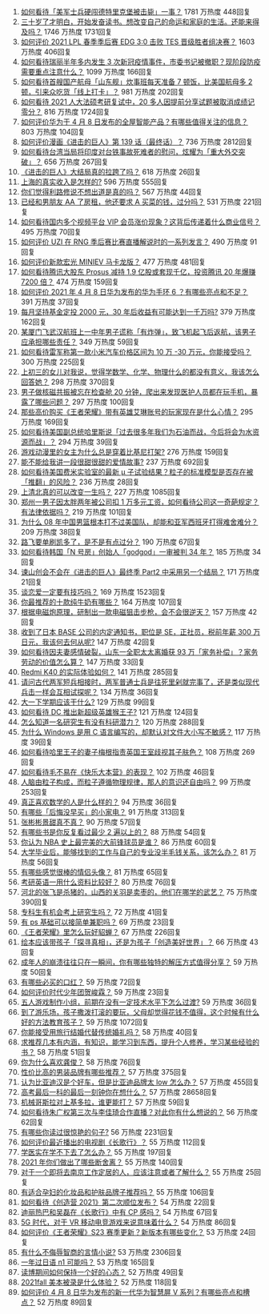 1. [如何看待「美军士兵硬闯德特里克堡被击毙」一事？](https://www.zhihu.com/question/453298081) 1781 万热度 448回复
1. [三十岁了才明白，开始发奋读书。想改变自己的命运和家庭的生活。还能来得及吗？](https://www.zhihu.com/question/359652140) 1746 万热度 1731回复
1. [如何评价 2021 LPL 春季季后赛 EDG 3:0 击败 TES 晋级胜者组决赛？](https://www.zhihu.com/question/453564980) 1603 万热度 406回复
1. [如何看待瑞丽半年多内发生 3 次新冠疫情事件，市委书记被撤职？现阶段防疫需要重点注意什么？](https://www.zhihu.com/question/453501128) 1099 万热度 166回复
1. [如何看待首艘国产航母「山东舰」炊事班每天准备 7 顿饭，比美国航母多 2 顿，引来众吃货「线上打卡」？](https://www.zhihu.com/question/453339780) 981 万热度 202回复
1. [如何看待 2021 人大法硕考研复试中，20 多人因提前分享试题被取消成绩记零分？](https://www.zhihu.com/question/453360850) 816 万热度 1724回复
1. [如何评价华为于 4 月 8 日发布的全屋智能产品？有哪些值得关注的信息？](https://www.zhihu.com/question/453594570) 803 万热度 104回复
1. [如何评价漫画《进击的巨人》第 139 话（最终话）？](https://www.zhihu.com/question/453468442) 736 万热度 2812回复
1. [如何看待台湾当局将印度对台铁事故死难者的慰问，炫耀为「重大外交突破」？](https://www.zhihu.com/question/453431671) 656 万热度 267回复
1. [《进击的巨人》大结局真的拉跨了吗？](https://www.zhihu.com/question/453502359) 618 万热度 26回复
1. [上海的真实收入是怎样的?](https://www.zhihu.com/question/35101882) 596 万热度 555回复
1. [你们觉得利路修说不想出道是真的吗？](https://www.zhihu.com/question/453360778) 567 万热度 44回复
1. [已经和男朋友 AA 了房租，他还要求 A 买菜的钱，过分吗？](https://www.zhihu.com/question/453271533) 531 万热度 221回复
1. [如何看待国内多个视频平台 VIP 会员涨价现象？这背后传递着什么商业信号？](https://www.zhihu.com/question/453553720) 495 万热度 70回复
1. [如何评价 UZI 在 RNG 季后赛比赛直播解说时的一系列发言？](https://www.zhihu.com/question/453465622) 490 万热度 91回复
1. [如何评价新款宏光 MINIEV 马卡龙版？](https://www.zhihu.com/question/453595452) 477 万热度 481回复
1. [如何看待腾讯大股东 Prosus 减持 1.9 亿股或套现千亿，投资腾讯 20 年爆赚 7200 倍？](https://www.zhihu.com/question/453430449) 474 万热度 159回复
1. [如何评价 2021 年 4 月 8 日华为发布的华为手环 6 ？有哪些亮点和不足？](https://www.zhihu.com/question/453597915) 391 万热度 37回复
1. [每月坚持基金定投 2000 元，30 年后收益有可能达到一千万吗?](https://www.zhihu.com/question/450007148) 379 万热度 162回复
1. [某厦门飞武汉航班上一中年男子谎称「有炸弹」，致飞机起飞后返航，该男子应承担哪些责任？](https://www.zhihu.com/question/453520554) 349 万热度 59回复
1. [如何看待雷军称第一款小米汽车价格区间为 10 万 -30 万元，你能接受吗？](https://www.zhihu.com/question/453254451) 300 万热度 225回复
1. [上初三的女儿对我说，觉得学数学、化学、物理什么的都没有意义，我该怎么回答她？](https://www.zhihu.com/question/450686559) 298 万热度 370回复
1. [男子做核磁共振被忘在检查舱 20 分钟，爬出来发现医护人员都在玩手机，暴露了哪些问题？](https://www.zhihu.com/question/453486956) 297 万热度 100回复
1. [那些高价购买《王者荣耀》带有英雄艾琳账号的玩家现在是什么心情？](https://www.zhihu.com/question/453062922) 295 万热度 169回复
1. [如何看待美国副总统哈里斯说「过去很多年我们为石油而战，今后将会为水资源而战」？](https://www.zhihu.com/question/453600213) 294 万热度 39回复
1. [游戏动漫里的女主为什么总是穿着比基尼打架?](https://www.zhihu.com/question/453352120) 276 万热度 159回复
1. [能不能给我讲一段很甜很甜的爱情故事?](https://www.zhihu.com/question/357604104) 237 万热度 692回复
1. [如何看待美国费米实验室的最新 μ 子试验结果？粒子的标准模型是否存在被「推翻」的风险？](https://www.zhihu.com/question/453465762) 236 万热度 28回复
1. [上清北真的可以改变一生吗？](https://www.zhihu.com/question/300213917) 227 万热度 1085回复
1. [郑州一男子因太胖两年被公司扣 1 万多元工资，如何看待公司这一奇葩规定？有法律依据吗？](https://www.zhihu.com/question/453369976) 219 万热度 101回复
1. [为什么 08 年中国男篮根本打不过美国队，却能和亚军西班牙打得难舍难分？](https://www.zhihu.com/question/453032303) 209 万热度 38回复
1. [路飞要单刷凯多了，是不是有点过分？](https://www.zhihu.com/question/453305120) 190 万热度 67回复
1. [如何看待韩国「N 号房」创始人「godgod」一审被判 34 年？](https://www.zhihu.com/question/453540321) 185 万热度 34回复
1. [谏山创会不会在《进击的巨人》最终季 Part2 中采用另一个结局？](https://www.zhihu.com/question/453527137) 171 万热度 21回复
1. [谈恋爱一定要有技巧吗？](https://www.zhihu.com/question/22235194) 169 万热度 1523回复
1. [你最推荐的十款纯牛奶有哪些？](https://www.zhihu.com/question/408586320) 164 万热度 107回复
1. [根据电磁炮原理，研制出一款电磁狙击步枪，会不会很逆天？](https://www.zhihu.com/question/268533882) 157 万热度 42回复
1. [收到了日本 BASE 公司的内定通知书，职位是 SE，正社员，税前年薪 300 万日元，我该何去何从呢?](https://www.zhihu.com/question/450000522) 147 万热度 42回复
1. [如何看待因夫妻感情破裂，山东一全职太太离婚获 93 万「家务补偿」？家务劳动的价值怎么算？](https://www.zhihu.com/question/453330621) 147 万热度 33回复
1. [Redmi K40 的实际体验如何？](https://www.zhihu.com/question/447692129) 141 万热度 285回复
1. [请问古代两军短兵相接时，两军普通士兵是往死里剁就完事了，还是类似现代兵击一样会互相试探呢？](https://www.zhihu.com/question/452917087) 134 万热度 36回复
1. [大一下学期应该干什么?](https://www.zhihu.com/question/447177295) 129 万热度 99回复
1. [如何看待 DC 推出新超级英雄猴王子?](https://www.zhihu.com/question/453287521) 121 万热度 124回复
1. [怎么知道一名研究生有没有科研潜力？](https://www.zhihu.com/question/367370829) 120 万热度 288回复
1. [为什么 Windows 是用 C 语言编写的，却默认对文件大小写不敏感？](https://www.zhihu.com/question/443835000) 117 万热度 39回复
1. [如何看待哈里王子的妻子梅根指责英国王室歧视其子肤色？](https://www.zhihu.com/question/448371194) 108 万热度 269回复
1. [如何看待毛不易在《快乐大本营》的表现？](https://www.zhihu.com/question/452779317) 102 万热度 46回复
1. [人脑由粒子构成，而粒子遵循物理规律，那人的意识还自由吗？](https://www.zhihu.com/question/450868629) 99 万热度 253回复
1. [真正喜欢数学的人是什么样的？](https://www.zhihu.com/question/447537866) 94 万热度 36回复
1. [有哪些「后悔没早买」的小家电？](https://www.zhihu.com/question/434371494) 91 万热度 313回复
1. [张彬彬景甜真不真？](https://www.zhihu.com/question/452503823) 90 万热度 57回复
1. [有哪些书是你反复看过最少 2 遍以上的？](https://www.zhihu.com/question/453352517) 88 万热度 54回复
1. [你认为 NBA 史上最完美的大前锋球员是谁？](https://www.zhihu.com/question/452677734) 86 万热度 60回复
1. [大学毕业后，能够找到的工作与自己的专业没半毛钱关系，该怎么办？](https://www.zhihu.com/question/453483009) 81 万热度 56回复
1. [有哪些感觉很棒的情侣头像？](https://www.zhihu.com/question/432645441) 81 万热度 65回复
1. [考研英语一用什么资料比较好？](https://www.zhihu.com/question/301319867) 80 万热度 76回复
1. [河北的张飞是杀猪的，山西的关羽是卖枣的，他们在哪学的武艺？](https://www.zhihu.com/question/426938125) 75 万热度 390回复
1. [专科生有机会考上研究生吗？](https://www.zhihu.com/question/445977207) 72 万热度 41回复
1. [有 ps 基础可以接简单兼职吗？](https://www.zhihu.com/question/384932371) 69 万热度 23回复
1. [《王者荣耀》里怎么玩好貂蝉？](https://www.zhihu.com/question/49259933) 67 万热度 226回复
1. [绘本应该带孩子「探寻真相」，还是为孩子「创造美好世界」？](https://www.zhihu.com/question/451889918) 66 万热度 43回复
1. [成年人的崩溃往往只在一瞬间，你有哪些独特的解压方式值得分享？](https://www.zhihu.com/question/453503298) 59 万热度 50回复
1. [有哪些必买的口红？](https://www.zhihu.com/question/442011507) 59 万热度 72回复
1. [如何评价时代少年团贺峻霖？](https://www.zhihu.com/question/416586656) 59 万热度 23回复
1. [五人游戏制作小组，前期在没有一定技术水平下怎么过渡?](https://www.zhihu.com/question/447972212) 59 万热度 36回复
1. [到了游乐场，孩子撒泼打滚的要玩，父母却觉得花钱不值得，这个时候有什么好的方法教育孩子？](https://www.zhihu.com/question/448013594) 59 万热度 1072回复
1. [你能接受用旅行结婚代替传统婚礼吗？](https://www.zhihu.com/question/429842232) 58 万热度 40回复
1. [求推荐几本有内涵，有知识，能学习到东西，提升个人修养，学习某些经验的书？](https://www.zhihu.com/question/447926658) 58 万热度 51回复
1. [你为什么喜欢龚俊？](https://www.zhihu.com/question/449309206) 58 万热度 76回复
1. [性价比高的男装品牌有哪些推荐？](https://www.zhihu.com/question/20386663) 57 万热度 375回复
1. [认为比亚迪汉是个好车，但是比亚迪品牌太 low 怎么办？](https://www.zhihu.com/question/431492053) 57 万热度 455回复
1. [高考最后一科的最后一刻钟你在想什么？](https://www.zhihu.com/question/62859821) 57 万热度 28658回复
1. [机械哥斯拉对上基多拉，谁更能打？](https://www.zhihu.com/question/451993570) 57 万热度 59回复
1. [如何看待朱广权第三次与李佳琦合作直播？对此你有什么想说的？](https://www.zhihu.com/question/453447561) 56 万热度 62回复
1. [有哪些你读过很惊艳的句子?](https://www.zhihu.com/question/325465259) 56 万热度 2231回复
1. [如何评价最近播出的电视剧《长歌行》？](https://www.zhihu.com/question/452768831) 55 万热度 112回复
1. [学医实在学不下去了怎么办？](https://www.zhihu.com/question/436225279) 55 万热度 197回复
1. [2021 年你们做出了哪些断舍离？](https://www.zhihu.com/question/441909278) 55 万热度 140回复
1. [对于一个即将去南京工作定居的人，应该注意或者了解什么？](https://www.zhihu.com/question/448749587) 55 万热度 25回复
1. [有适合孕妇的化妆品和护肤品牌子推荐吗？](https://www.zhihu.com/question/313974140) 55 万热度 106回复
1. [如何看待《创造营 2021》第二次顺位发布？](https://www.zhihu.com/question/452742792) 54 万热度 22回复
1. [迪丽热巴和吴磊在《长歌行》中有 CP 感吗？](https://www.zhihu.com/question/453543893) 54 万热度 67回复
1. [5G 时代，对于 VR 移动电竞游戏来说意味着什么？](https://www.zhihu.com/question/453480417) 54 万热度 86回复
1. [如何评价《王者荣耀》S23 赛季更新？新版本有哪些变化？](https://www.zhihu.com/question/453399219) 53 万热度 24回复
1. [有什么不侮辱智商的言情小说?](https://www.zhihu.com/question/326890140) 53 万热度 2306回复
1. [一年过日语 n1 可能吗？](https://www.zhihu.com/question/48377443) 53 万热度 165回复
1. [读博期间如何保持一个好的心态？](https://www.zhihu.com/question/450643708) 52 万热度 49回复
1. [2021fall 美本被录是什么体验？](https://www.zhihu.com/question/434978674) 52 万热度 118回复
1. [如何评价 4 月 8 日华为发布的新一代华为智慧屏 V 系列？有哪些亮点和槽点？](https://www.zhihu.com/question/453578081) 52 万热度 89回复